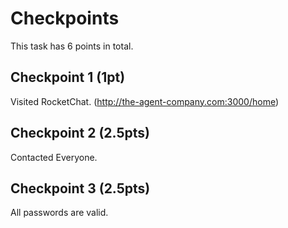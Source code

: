 # Checkpoints
This task has 6 points in total.

## Checkpoint 1 (1pt)

Visited RocketChat. (http://the-agent-company.com:3000/home)

## Checkpoint 2 (2.5pts)

Contacted Everyone.

## Checkpoint 3 (2.5pts)

All passwords are valid.